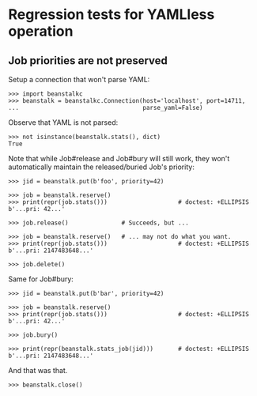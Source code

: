 Regression tests for YAMLless operation
=======================================

Job priorities are not preserved
--------------------------------

Setup a connection that won't parse YAML:

    >>> import beanstalkc
    >>> beanstalk = beanstalkc.Connection(host='localhost', port=14711,
    ...                                   parse_yaml=False)

Observe that YAML is not parsed:

    >>> not isinstance(beanstalk.stats(), dict)
    True

Note that while Job#release and Job#bury will still work, they won't
automatically maintain the released/buried Job's priority:

    >>> jid = beanstalk.put(b'foo', priority=42)

    >>> job = beanstalk.reserve()
    >>> print(repr(job.stats()))                    # doctest: +ELLIPSIS
    b'...pri: 42...'

    >>> job.release()               # Succeeds, but ...

    >>> job = beanstalk.reserve()   # ... may not do what you want.
    >>> print(repr(job.stats()))                    # doctest: +ELLIPSIS
    b'...pri: 2147483648...'

    >>> job.delete()

Same for Job#bury:

    >>> jid = beanstalk.put(b'bar', priority=42)

    >>> job = beanstalk.reserve()
    >>> print(repr(job.stats()))                    # doctest: +ELLIPSIS
    b'...pri: 42...'

    >>> job.bury()

    >>> print(repr(beanstalk.stats_job(jid)))       # doctest: +ELLIPSIS
    b'...pri: 2147483648...'

And that was that.

    >>> beanstalk.close()
